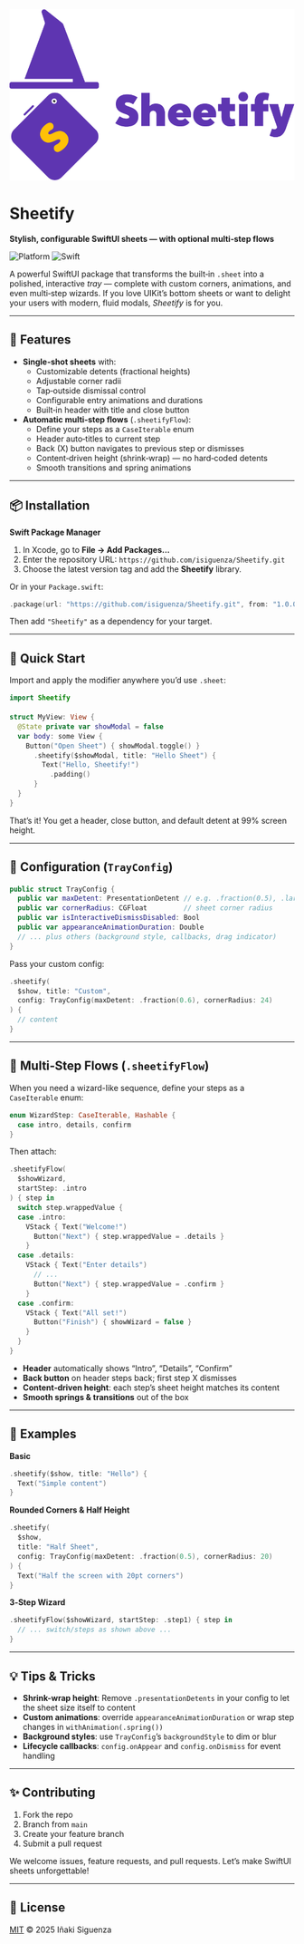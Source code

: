 <p align="center">
  <img src="Assets/SheetifyLogo.png" alt="Sheetify Logo" width="520"/>
</p>

# Sheetify
**Stylish, configurable SwiftUI sheets — with optional multi‑step flows**

![Platform](https://img.shields.io/badge/platform-iOS%20%7C%20macCatalyst-blue) ![Swift](https://img.shields.io/badge/swift-5.7-orange)

A powerful SwiftUI package that transforms the built‑in `.sheet` into a polished, interactive _tray_ — complete with custom corners, animations, and even multi‑step wizards. If you love UIKit’s bottom sheets or want to delight your users with modern, fluid modals, _Sheetify_ is for you.

---

## 🚀 Features

- **Single-shot sheets** with:
  - Customizable detents (fractional heights)
  - Adjustable corner radii
  - Tap‑outside dismissal control
  - Configurable entry animations and durations
  - Built‑in header with title and close button
- **Automatic multi‑step flows** (`.sheetifyFlow`):
  - Define your steps as a `CaseIterable` enum
  - Header auto‑titles to current step
  - Back (X) button navigates to previous step or dismisses
  - Content‑driven height (shrink‑wrap) — no hard‑coded detents
  - Smooth transitions and spring animations

---

## 📦 Installation

**Swift Package Manager**

1. In Xcode, go to **File → Add Packages...**
2. Enter the repository URL: `https://github.com/isiguenza/Sheetify.git`
3. Choose the latest version tag and add the **Sheetify** library.

Or in your `Package.swift`:

```swift
.package(url: "https://github.com/isiguenza/Sheetify.git", from: "1.0.0")
```

Then add `"Sheetify"` as a dependency for your target.

---

## 🎉 Quick Start

Import and apply the modifier anywhere you’d use `.sheet`:

```swift
import Sheetify

struct MyView: View {
  @State private var showModal = false
  var body: some View {
    Button("Open Sheet") { showModal.toggle() }
      .sheetify($showModal, title: "Hello Sheet") {
        Text("Hello, Sheetify!")
          .padding()
      }
  }
}
```

That’s it! You get a header, close button, and default detent at 99% screen height.

---

## 🔧 Configuration (`TrayConfig`)

```swift
public struct TrayConfig {
  public var maxDetent: PresentationDetent // e.g. .fraction(0.5), .large
  public var cornerRadius: CGFloat         // sheet corner radius
  public var isInteractiveDismissDisabled: Bool
  public var appearanceAnimationDuration: Double
  // ... plus others (background style, callbacks, drag indicator)
}
```

Pass your custom config:

```swift
.sheetify(
  $show, title: "Custom",
  config: TrayConfig(maxDetent: .fraction(0.6), cornerRadius: 24)
) {
  // content
}
```

---

## 🧙 Multi‑Step Flows (`.sheetifyFlow`)

When you need a wizard-like sequence, define your steps as a `CaseIterable` enum:

```swift
enum WizardStep: CaseIterable, Hashable {
  case intro, details, confirm
}
```

Then attach:

```swift
.sheetifyFlow(
  $showWizard,
  startStep: .intro
) { step in
  switch step.wrappedValue {
  case .intro:
    VStack { Text("Welcome!")
      Button("Next") { step.wrappedValue = .details }
    }
  case .details:
    VStack { Text("Enter details")
      // ...
      Button("Next") { step.wrappedValue = .confirm }
    }
  case .confirm:
    VStack { Text("All set!")
      Button("Finish") { showWizard = false }
    }
  }
}
```

- **Header** automatically shows “Intro”, “Details”, “Confirm”
- **Back button** on header steps back; first step X dismisses
- **Content‑driven height**: each step’s sheet height matches its content
- **Smooth springs & transitions** out of the box

---

## 📖 Examples

**Basic**
```swift
.sheetify($show, title: "Hello") {
  Text("Simple content")
}
```

**Rounded Corners & Half Height**
```swift
.sheetify(
  $show,
  title: "Half Sheet",
  config: TrayConfig(maxDetent: .fraction(0.5), cornerRadius: 20)
) {
  Text("Half the screen with 20pt corners")
}
```

**3‑Step Wizard**
```swift
.sheetifyFlow($showWizard, startStep: .step1) { step in
  // ... switch/steps as shown above ...
}
```

---

## 💡 Tips & Tricks

- **Shrink-wrap height**: Remove `.presentationDetents` in your config to let the sheet size itself to content
- **Custom animations**: override `appearanceAnimationDuration` or wrap step changes in `withAnimation(.spring())`
- **Background styles**: use `TrayConfig`’s `backgroundStyle` to dim or blur
- **Lifecycle callbacks**: `config.onAppear` and `config.onDismiss` for event handling

---

## ✨ Contributing

1. Fork the repo
2. Branch from `main`
3. Create your feature branch
4. Submit a pull request

We welcome issues, feature requests, and pull requests. Let’s make SwiftUI sheets unforgettable!

---

## 📜 License

[MIT](./LICENSE) © 2025 Iñaki Siguenza

